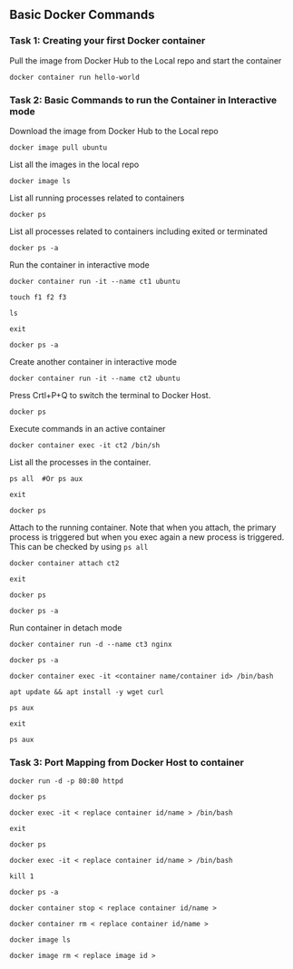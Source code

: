 ## Basic Docker Commands

### Task 1: Creating your first Docker container
Pull the image from Docker Hub to the Local repo and start the container
```
docker container run hello-world  
```
### Task 2: Basic Commands to run the Container in Interactive mode
Download the image from Docker Hub to the Local repo
```
docker image pull ubuntu
```
List all the images in the local repo
```
docker image ls
```
List all running processes related to containers
```
docker ps
```
List all processes related to containers including exited or terminated
```
docker ps -a
```
Run the container in interactive mode
```
docker container run -it --name ct1 ubuntu
```
```
touch f1 f2 f3
```
```
ls
```
```
exit
```
```
docker ps -a
```
Create another container in interactive mode
```
docker container run -it --name ct2 ubuntu
```
Press Crtl+P+Q to switch the terminal to Docker Host.
```
docker ps
```
Execute commands in an active container
```
docker container exec -it ct2 /bin/sh
```
List all the processes in the container.
```
ps all  #Or ps aux
```
```
exit
```
```
docker ps
```
Attach to the running container. Note that when you attach,  the primary process is triggered but when you exec again a new process is triggered. This can be checked by using `ps all`
```
docker container attach ct2
```
```
exit
```
```
docker ps
```
```
docker ps -a
```
Run container in detach mode
```
docker container run -d --name ct3 nginx
```
```
docker ps -a
```
```
docker container exec -it <container name/container id> /bin/bash
```
```
apt update && apt install -y wget curl
```
```
ps aux
```
```
exit
```
```
ps aux
```

### Task 3: Port Mapping from Docker Host to container
```
docker run -d -p 80:80 httpd
```
```
docker ps
```
```
docker exec -it < replace container id/name > /bin/bash
```
```
exit
```
```
docker ps
```
```
docker exec -it < replace container id/name > /bin/bash
```
```
kill 1
```
```
docker ps -a
```
```
docker container stop < replace container id/name >
```
```
docker container rm < replace container id/name >
```
```
docker image ls
```
```
docker image rm < replace image id >
```
